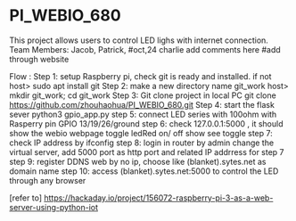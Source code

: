 # PI_WEBIO_680
This project allows users to control LED lighs with internet connection.
Team Members: Jacob, Patrick, 
#oct,24 charlie add comments here
#add through website

Flow :
Step 1: setup Raspberry pi, check git is ready and installed. if not
host> sudo apt install git
Step 2: make a new directory name git_work
host> mkdir git_work; cd git_work
Step 3: Git clone project in local PC
git clone https://github.com/zhouhaohua/PI_WEBIO_680.git
Step 4: start the flask sever
python3 gpio_app.py
step 5: connect LED series with 100ohm with Rasperry pin GPIO 13/19/26/ground
step 6: check 127.0.0.1:5000 , it should show the webio webpage
toggle ledRed on/ off show see toggle
step 7: check IP address by ifconfig
step 8: login in router by admin change the virtual server, add 5000 port as http port
and related IP addrress for step 7
step 9: register DDNS web by no ip, choose like (blanket).sytes.net as domain name
step 10: access (blanket).sytes.net:5000 to control the LED through any browser

[refer to]
https://hackaday.io/project/156072-raspberry-pi-3-as-a-web-server-using-python-iot

